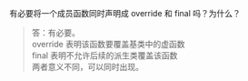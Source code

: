 有必要将一个成员函数同时声明成 override 和 final 吗？为什么？

> 答：有必要。  
> override 表明该函数要覆盖基类中的虚函数  
> final 表明不允许后续的派生类覆盖该函数  
> 两者意义不同，可以同时出现。
